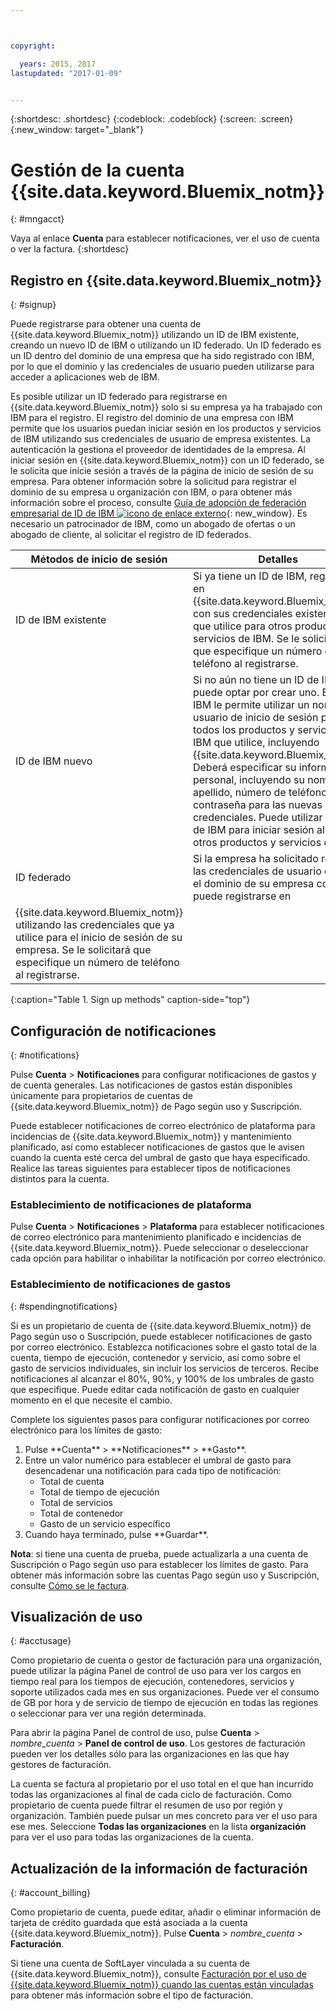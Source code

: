 ```yaml
---



copyright:

  years: 2015, 2017
lastupdated: "2017-01-09"


---
```


{:shortdesc: .shortdesc}
{:codeblock: .codeblock}
{:screen: .screen}
{:new_window: target="_blank"}

# Gestión de la cuenta {{site.data.keyword.Bluemix_notm}}
{: #mngacct}

Vaya al enlace **Cuenta** para establecer notificaciones, ver el uso de cuenta o ver la factura.
{:shortdesc}

## Registro en {{site.data.keyword.Bluemix_notm}}
{: #signup}

Puede registrarse para obtener una cuenta de {{site.data.keyword.Bluemix_notm}} utilizando un ID de IBM existente, creando un nuevo ID de IBM o utilizando un ID federado. Un ID federado es un ID dentro del dominio de una empresa que ha sido registrado con IBM, por lo que el dominio y las credenciales de usuario pueden utilizarse para acceder a aplicaciones web de IBM.  

Es posible utilizar un ID federado para registrarse en {{site.data.keyword.Bluemix_notm}} solo si su empresa ya ha trabajado con IBM para el registro.  El registro del dominio de una empresa con IBM permite que los usuarios puedan iniciar sesión en los productos y servicios de IBM utilizando sus credenciales de usuario de empresa existentes. La autenticación la gestiona el proveedor de identidades de la empresa. Al iniciar sesión en
{{site.data.keyword.Bluemix_notm}} con un ID federado, se le solicita que inicie sesión a través de la página de inicio de sesión de su empresa. Para obtener información sobre la solicitud para registrar el dominio de su empresa u organización con IBM, o para obtener más información sobre el proceso, consulte [Guía de adopción de federación empresarial de ID de IBM ![icono de enlace externo](../icons/launch-glyph.svg)](https://ibm.box.com/v/IBMid-Federation-Guide){: new_window}. Es necesario un patrocinador de IBM, como un abogado de ofertas o un abogado de cliente, al solicitar el registro de ID federados.

| Métodos de inicio de sesión | Detalles |    
|-----------------|---------|
|ID de IBM existente | Si ya tiene un ID de IBM, regístrese en {{site.data.keyword.Bluemix_notm}} con sus credenciales existentes que utilice para otros productos y servicios de IBM. Se le solicitará que especifique un número de teléfono al registrarse. |
|ID de IBM nuevo | Si no aún no tiene un ID de IBM, puede optar por crear uno. El ID de IBM le permite utilizar un nombre de usuario de inicio de sesión para todos los productos y servicios de IBM que utilice, incluyendo {{site.data.keyword.Bluemix_notm}}. Deberá especificar su información personal, incluyendo su nombre y apellido, número de teléfono y contraseña para las nuevas credenciales. Puede utilizar este ID de IBM para iniciar sesión al utilizar otros productos y servicios de IBM.  |
|ID federado | Si la empresa ha solicitado registrar las credenciales de usuario desde el dominio de su empresa con IBM, puede registrarse en
{{site.data.keyword.Bluemix_notm}} utilizando las credenciales que ya utilice para el inicio de sesión de su empresa. Se le solicitará que especifique un número de teléfono al registrarse. |
{:caption="Table 1. Sign up methods" caption-side="top"}

## Configuración de notificaciones
{: #notifications}

Pulse **Cuenta** &gt; **Notificaciones** para configurar notificaciones de gastos y de cuenta generales. Las notificaciones de gastos están disponibles únicamente para propietarios de cuentas de {{site.data.keyword.Bluemix_notm}} de Pago según uso y Suscripción.

Puede establecer notificaciones de correo electrónico de plataforma para incidencias de
{{site.data.keyword.Bluemix_notm}} y mantenimiento planificado, así como establecer notificaciones de gastos que le avisen cuando la cuenta esté cerca del umbral de gasto que haya especificado. Realice las tareas siguientes para establecer tipos de notificaciones distintos para la cuenta.

### Establecimiento de notificaciones de plataforma

Pulse **Cuenta** &gt; **Notificaciones** &gt; **Plataforma** para establecer notificaciones de correo electrónico para mantenimiento planificado e incidencias de {{site.data.keyword.Bluemix_notm}}. Puede seleccionar o deseleccionar cada opción para habilitar o inhabilitar la notificación por correo electrónico.

<!-- staging only

**Note**: You are always alerted by email about emergencies and pricing changes.

On the **Platform** tab you can also customize notifications for your orgs, spaces, or applications. Complete the following steps to add a customized notification:

<ol>
<li>Select **Add a Notification**.</li>
<li>Use the search field to find the org, application, service, or resource that you want to set a notification for, or expand the item in the pre-populated list.</li>
<li>Select *Email* to set the notification type.</li>
</ol>

staging only end -->

### Establecimiento de notificaciones de gastos
{: #spendingnotifications}

Si es un propietario de cuenta de {{site.data.keyword.Bluemix_notm}} de Pago según uso o Suscripción, puede establecer notificaciones de gasto por correo electrónico. Establezca notificaciones sobre el gasto total de la cuenta, tiempo de ejecución, contenedor y servicio, así como sobre el gasto de servicios individuales, sin incluir los servicios de terceros. Recibe notificaciones al alcanzar el 80%, 90%, y 100% de los umbrales de gasto que especifique. Puede editar cada notificación de gasto en cualquier momento en el que necesite el cambio.

Complete los siguientes pasos para configurar notificaciones por correo electrónico para los límites de gasto:

<ol>
<li>Pulse **Cuenta** &gt; **Notificaciones** &gt; **Gasto**.</li>
<li>Entre un valor numérico para establecer el umbral de gasto para desencadenar una notificación para cada tipo de notificación:<br />
<ul>
<li>Total de cuenta</li>
<li>Total de tiempo de ejecución</li>
<li>Total de servicios</li>
<li>Total de contenedor</li>
<li>Gasto de un servicio específico</li>
</ul>
</li>
<li>Cuando haya terminado, pulse **Guardar**.</li>
</ol>

**Nota**: si tiene una cuenta de prueba, puede actualizarla a una cuenta de Suscripción o Pago según uso para establecer los límites de gasto. Para obtener más información sobre las cuentas Pago según uso y Suscripción, consulte [Cómo se le factura](/docs/pricing/index.html#pay-accounts).

## Visualización de uso
{: #acctusage}

Como propietario de cuenta o gestor de facturación para una organización, puede utilizar la página Panel de control de uso para ver los cargos en tiempo real para los tiempos de ejecución, contenedores, servicios y soporte utilizados cada mes en sus organizaciones. Puede ver el consumo de GB por hora y de servicio de tiempo de ejecución en todas las regiones o seleccionar para ver una región determinada.

Para abrir la página Panel de control de uso, pulse **Cuenta** &gt; *nombre_cuenta* &gt; **Panel de control de uso**. Los gestores de facturación pueden ver los detalles sólo para las organizaciones en las que hay gestores de facturación.

La cuenta se factura al propietario por el uso total en el que han incurrido todas las organizaciones al final de cada ciclo de facturación. Como propietario de cuenta puede filtrar el resumen de uso por región y organización. También puede pulsar un mes concreto para ver el uso para ese mes. Seleccione **Todas las organizaciones** en la lista **organización** para ver el uso para todas las organizaciones de la cuenta. 

## Actualización de la información de facturación
{: #account_billing}

Como propietario de cuenta, puede editar, añadir o eliminar información de tarjeta de crédito guardada que está asociada a la cuenta {{site.data.keyword.Bluemix_notm}}. Pulse **Cuenta** &gt; *nombre_cuenta* &gt; **Facturación**.

Si tiene una cuenta de SoftLayer vinculada a su cuenta de {{site.data.keyword.Bluemix_notm}}, consulte [Facturación por el uso de {{site.data.keyword.Bluemix_notm}} cuando las cuentas están vinculadas](/docs/admin/softlayerlink.html#bill_usage) para obtener más información sobre el tipo de facturación.
